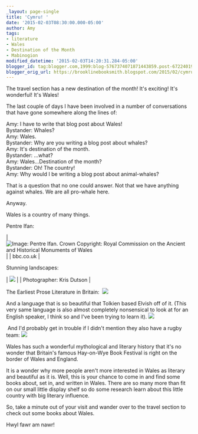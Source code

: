 ```yaml
---
_layout: page-single
title: 'Cymru! '
date: '2015-02-03T08:30:00.000-05:00'
author: Amy
tags:
- literature
- Wales
- Destination of the Month
- Mabinogion
modified_datetime: '2015-02-03T14:20:31.284-05:00'
blogger_id: tag:blogger.com,1999:blog-5767374071871443859.post-6722401990751035371
blogger_orig_url: https://brooklinebooksmith.blogspot.com/2015/02/cymru.html
---
```

The travel section has a new destination of the month! It's exciting! It's wonderful! It's Wales!

The last couple of days I have been involved in a number of conversations that have gone somewhere along the lines of:

Amy: I have to write that blog post about Wales!  
Bystander: Whales?  
Amy: Wales.  
Bystander: Why are you writing a blog post about whales?  
Amy: It's destination of the month.  
Bystander: ...what?  
Amy: Wales...Destination of the month?  
Bystander: Oh! The country!  
Amy: Why would I be writing a blog post about animal-whales?  

That is a question that no one could answer. Not that we have anything against whales. We are all pro-whale here.

Anyway.

Wales is a country of many things.

Pentre Ifan:

| ![Image: Pentre Ifan. Crown Copyright: Royal Commission on the Ancient and Historical Monuments of Wales](https://static.bbc.co.uk/history/img/ic/640/images/resources/events/prehistoric_wales.jpg) |
| bbc.co.uk |

Stunning landscapes:

| ![](https://i.telegraph.co.uk/multimedia/archive/01842/landscape-wales_1842432i.jpg) |
| Photographer: Kris Dutson |

The Earliest Prose Literature in Britain:
 ![](https://vignette1.wikia.nocookie.net/prydain/images/b/b0/Mabinogion1.jpg/revision/latest?cb=20130518040656)

And a language that is so beautiful that Tolkien based Elvish off of it.
(This very same language is also almost completely nonsensical to look at for an English speaker, I think so and I've been trying to learn it).
![](https://www.gowerphotography.co.uk/wp-content/uploads/2013/03/Cardiff-Bay20130302_DSC1795.jpg)

 And I'd probably get in trouble if I didn't mention they also have a rugby team:
![](https://www.millenniumstadium.com/images/news/00-Default-01-WRU.jpg)

Wales has such a wonderful mythological and literary history that it's no wonder that Britain's famous Hay-on-Wye Book Festival is right on the border of Wales and England.

It is a wonder why more people aren't more interested in Wales as literary and beautiful as it is. Well, this is your chance to come in and find some books about, set in, and written in Wales. There are so many more than fit on our small little display shelf so do some research learn about this little country with big literary influence.

So, take a minute out of your visit and wander over to the travel section to check out some books about Wales.

Hwyl fawr am nawr!